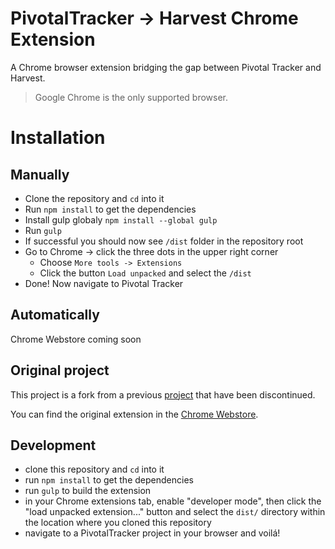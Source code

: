 #  PivotalTracker -> Harvest Chrome Extension

A Chrome browser extension bridging the gap between Pivotal Tracker and Harvest.

> Google Chrome is the only supported browser.

# Installation

## Manually

- Clone the repository and `cd` into it
- Run `npm install` to get the dependencies
- Install gulp globaly `npm install --global gulp`
- Run `gulp`
- If successful you should now see `/dist` folder in the repository root
- Go to Chrome -> click the three dots in the upper right corner
  - Choose `More tools -> Extensions`
  - Click the button `Load unpacked` and select the `/dist`
- Done! Now navigate to Pivotal Tracker

## Automatically

Chrome Webstore coming soon


## Original project

This project is a fork from a previous [project](https://github.com/codeandcraftinc/harvest-tracker-browser-extension) that have been discontinued. 

You can find the original extension in the [Chrome Webstore](https://chrome.google.com/webstore).



## Development

- clone this repository and `cd` into it
- run `npm install` to get the dependencies
- run `gulp` to build the extension
- in your Chrome extensions tab, enable "developer mode", then click the
  "load unpacked extension..." button and select the `dist/` directory within
  the location where you cloned this repository
- navigate to a PivotalTracker project in your browser and voilá!
